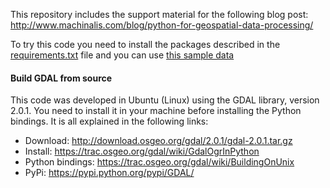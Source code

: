 This repository includes the support material for the following blog post: 
http://www.machinalis.com/blog/python-for-geospatial-data-processing/

To try this code you need to install the packages described in the [requirements.txt](https://raw.githubusercontent.com/machinalis/satimg/master/requirements.txt) file 
and you can use [this sample data](https://drive.google.com/open?id=0B64odlXwDnHeUVBWNXVocU84SkU)

#### Build GDAL from source

This code was developed in Ubuntu (Linux) using the GDAL library, version 2.0.1. You need to install it in your machine before installing the Python bindings. It is all explained in the following links:

* Download: http://download.osgeo.org/gdal/2.0.1/gdal-2.0.1.tar.gz
* Install: https://trac.osgeo.org/gdal/wiki/GdalOgrInPython
* Python bindings: https://trac.osgeo.org/gdal/wiki/BuildingOnUnix
* PyPi: https://pypi.python.org/pypi/GDAL/
